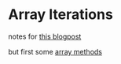 # Array Iterations

notes for [this blogpost](https://blog.soshace.com/javascript-find-and-filter-array-iteration-methods-made-easy/)

but first some [array methods](arr_methods.js)
